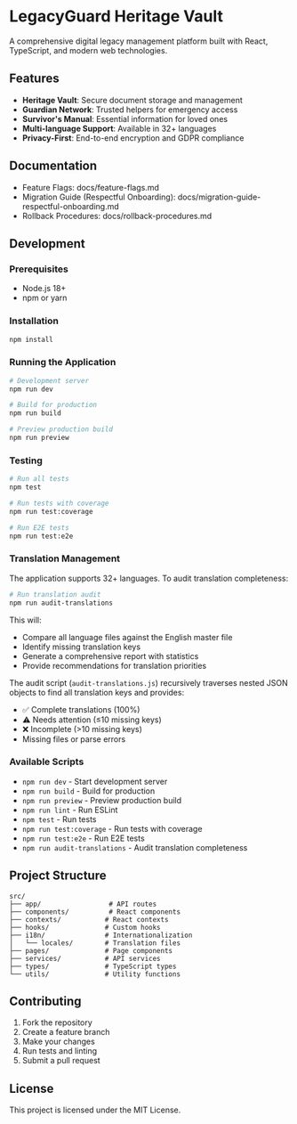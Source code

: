 # LegacyGuard Heritage Vault

A comprehensive digital legacy management platform built with React, TypeScript, and modern web technologies.

## Features

- **Heritage Vault**: Secure document storage and management
- **Guardian Network**: Trusted helpers for emergency access
- **Survivor's Manual**: Essential information for loved ones
- **Multi-language Support**: Available in 32+ languages
- **Privacy-First**: End-to-end encryption and GDPR compliance

## Documentation

- Feature Flags: docs/feature-flags.md
- Migration Guide (Respectful Onboarding): docs/migration-guide-respectful-onboarding.md
- Rollback Procedures: docs/rollback-procedures.md

## Development

### Prerequisites

- Node.js 18+
- npm or yarn

### Installation

```bash
npm install
```

### Running the Application

```bash
# Development server
npm run dev

# Build for production
npm run build

# Preview production build
npm run preview
```

### Testing

```bash
# Run all tests
npm test

# Run tests with coverage
npm run test:coverage

# Run E2E tests
npm run test:e2e
```

### Translation Management

The application supports 32+ languages. To audit translation completeness:

```bash
# Run translation audit
npm run audit-translations
```

This will:

- Compare all language files against the English master file
- Identify missing translation keys
- Generate a comprehensive report with statistics
- Provide recommendations for translation priorities

The audit script (`audit-translations.js`) recursively traverses nested JSON objects to find all translation keys and provides:

- ✅ Complete translations (100%)
- ⚠️ Needs attention (≤10 missing keys)
- ❌ Incomplete (>10 missing keys)
- Missing files or parse errors

### Available Scripts

- `npm run dev` - Start development server
- `npm run build` - Build for production
- `npm run preview` - Preview production build
- `npm run lint` - Run ESLint
- `npm test` - Run tests
- `npm run test:coverage` - Run tests with coverage
- `npm run test:e2e` - Run E2E tests
- `npm run audit-translations` - Audit translation completeness

## Project Structure

```
src/
├── app/                 # API routes
├── components/          # React components
├── contexts/           # React contexts
├── hooks/              # Custom hooks
├── i18n/               # Internationalization
│   └── locales/        # Translation files
├── pages/              # Page components
├── services/           # API services
├── types/              # TypeScript types
└── utils/              # Utility functions
```

## Contributing

1. Fork the repository
2. Create a feature branch
3. Make your changes
4. Run tests and linting
5. Submit a pull request

## License

This project is licensed under the MIT License.
